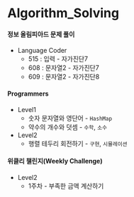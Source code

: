 # Algorithm_Solving
#### 정보 올림피아드 문제 풀이

- Language Coder
  - 515 : 입력 - 자가진단7
  - 608 : 문자열2 - 자가진단7
  - 609 : 문자열2 - 자가진단8



#### Programmers

- Level1 
  -  숫자 문자열와 영단어 - `HashMap`
  -  약수의 개수와 덧셈 - `수학`, `소수`
- Level2
  - ﻿행렬 테두리 회전하기 - `구현`, `시뮬레이션`



#### 위클리 챌린지(Weekly Challenge)

- Level2
  - 1주차 - 부족한 금액 계산하기

